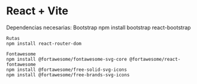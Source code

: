 # React + Vite
Dependencias necesarias:
    Bootstrap
    npm install bootstrap react-bootstrap
    
    Rutas
    npm install react-router-dom

    Fontawesome
    npm install @fortawesome/fontawesome-svg-core @fortawesome/react-fontawesome
    npm install @fortawesome/free-solid-svg-icons
    npm install @fortawesome/free-brands-svg-icons

